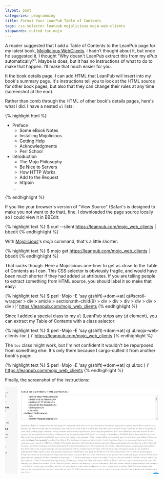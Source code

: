 ```yaml
---
layout: post
categories: programming
title: Format Your LeanPub Table of Contents
tags: css-selector leanpub mojolicious mojo-web-clients
stopwords: culted toc mojo
---
```


A reader suggested that I add a Table of Contents to the LeanPub page
for my latest book, [Mojolicious WebClients](https://leanpub.com/mojo_web_clients).
I hadn't thought about it, but once he suggested it, I thought "Why
doesn't LeanPub extract this from my ePub automatically?". Maybe is
does, but it has no instructions of what to do to make that happen.
I'll make that much easier for you.

It the book details page, I can add HTML that LeanPub will insert into
my book's summary page. It's instructions tell you to look at the HTML
source for other book pages, but also that they can change their rules
at any time (screenshot at the end).

Rather than comb through the HTML of other book's details pages,
here's what I did. I have a nested `ul` lists:

{% highlight html %}
<ul class="toc no-parts mojo-web-clients-toc">
<li>Preface
	<ul>
	<li>Some eBook Notes</li>
	<li>Installing Mojolicious</li>
	<li>Getting Help</li>
	<li>Acknowledgments</li>
	<li>Perl School</li>
	</ul></li>
<li>Introduction
	<ul>
	<li>The Mojo Philosophy</li>
	<li>Be Nice to Servers</li>
	<li>How HTTP Works</li>
	<li>Add to the Request</li>
	<li>httpbin</li>
	</ul></li>
...
</ul>
{% endhighlight %}

If you like your browser's version of "View Source" (Safari's is
designed to make you not want to do that), fine. I downloaded the page
source locally so I could view it in BBEdit:

{% highlight text %}
$ curl --silent https://leanpub.com/mojo_web_clients | bbedit
{% endhighlight %}

With [Mojolicious](https://www.mojolicious.org)'s *mojo* command, that's
a little shorter:

{% highlight text %}
$ mojo get https://leanpub.com/mojo_web_clients | bbedit
{% endhighlight %}

That sucks though. Here a Mojolicious one-liner to get as close to the
Table of Contents as I can. This CSS selector is obviously fragile, and
would have been much shorter if they had added `id` attributes. If you are telling
people to extract something from HTML source, you should label it so make
that easy:

{% highlight text %}
$ perl -Mojo -E 'say g(shift)->dom->at(
    q(#scroll-wrapper > div > article > section:nth-child(9) > div > div > div > div > div > div )
    )' https://leanpub.com/mojo_web_clients
{% endhighlight %}

Since I added a special class to my `ul` (LeanPub strips any `id` element),
you can extract my Table of Contents with a class selector:

{% highlight text %}
$ perl -Mojo -E 'say g(shift)->dom->at(
	q( ul.mojo-web-clients-toc )
	)' https://leanpub.com/mojo_web_clients
{% endhighlight %}

The `toc` class might work, but I'm not confident it wouldn't be repurposed
from something else. It's only there because I cargo-culted it from another
book's page:

{% highlight text %}
$ perl -Mojo -E 'say g(shift)->dom->at( q( ul.toc )
	)' https://leanpub.com/mojo_web_clients
{% endhighlight %}

Finally, the screenshot of the instructions:

![Table of Contents instructions](/images/leanpub_toc_instructions.png)

